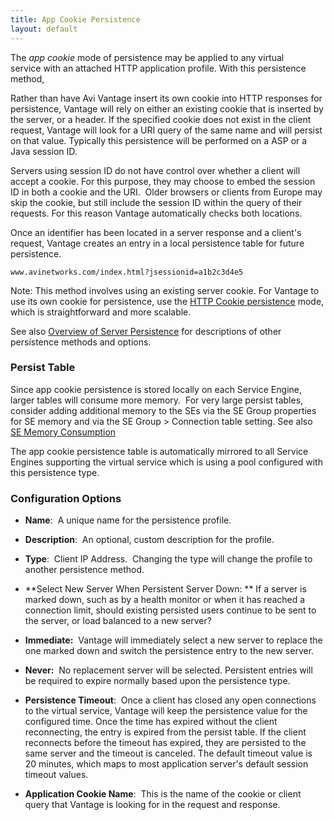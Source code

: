 ```yaml
---
title: App Cookie Persistence
layout: default
---
```

The *app cookie* mode of persistence may be applied to any virtual service with an attached HTTP application profile. With this persistence method,

Rather than have Avi Vantage insert its own cookie into HTTP responses for persistence, Vantage will rely on either an existing cookie that is inserted by the server, or a header. If the specified cookie does not exist in the client request, Vantage will look for a URI query of the same name and will persist on that value. Typically this persistence will be performed on a ASP or a Java session ID.

Servers using session ID do not have control over whether a client will accept a cookie. For this purpose, they may choose to embed the session ID in both a cookie and the URI.  Older browsers or clients from Europe may skip the cookie, but still include the session ID within the query of their requests. For this reason Vantage automatically checks both locations.

Once an identifier has been located in a server response and a client's request, Vantage creates an entry in a local persistence table for future persistence.
<pre><code class="language-lua">www.avinetworks.com/index.html?jsessionid=a1b2c3d4e5</code></pre>

Note: This method involves using an existing server cookie. For Vantage to use its own cookie for persistence, use the <a href="/http-cookie-persistence/">HTTP Cookie persistence</a> mode, which is straightforward and more scalable.

See also <a href="/overview-of-server-persistence/">Overview of Server Persistence</a> for descriptions of other persistence methods and options.

### Persist Table

Since app cookie persistence is stored locally on each Service Engine, larger tables will consume more memory.  For very large persist tables, consider adding additional memory to the SEs via the SE Group properties for SE memory and via the SE Group > Connection table setting. See also <a href="/se-memory-consumption/">SE Memory Consumption</a>

The app cookie persistence table is automatically mirrored to all Service Engines supporting the virtual service which is using a pool configured with this persistence type.

###

### Configuration Options

* **Name**:  A unique name for the persistence profile.
* **Description**:  An optional, custom description for the profile.
* **Type**:  Client IP Address.  Changing the type will change the profile to another persistence method.
* **Select New Server When Persistent Server Down: ** If a server is marked down, such as by a health monitor or when it has reached a connection limit, should existing persisted users continue to be sent to the server, or load balanced to a new server?

* **Immediate:**  Vantage will immediately select a new server to replace the one marked down and switch the persistence entry to the new server.
* **Never:**  No replacement server will be selected. Persistent entries will be required to expire normally based upon the persistence type.
* **Persistence Timeout**:  Once a client has closed any open connections to the virtual service, Vantage will keep the persistence value for the configured time. Once the time has expired without the client reconnecting, the entry is expired from the persist table. If the client reconnects before the timeout has expired, they are persisted to the same server and the timeout is canceled. The default timeout value is 20 minutes, which maps to most application server's default session timeout values.
* **Application Cookie Name**:  This is the name of the cookie or client query that Vantage is looking for in the request and response.